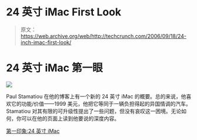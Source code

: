 # 24 英寸 iMac First Look 

> 原文：<https://web.archive.org/web/http://techcrunch.com/2006/09/18/24-inch-imac-first-look/>

# 24 英寸 iMac 第一眼

![](img/6eb0610d695407da814ad3c0b4b8c6e3.png)

Paul Stamatiou 在他的博客上有一个新的 24 英寸 iMac 的概要。总的来说，他喜欢它的功能/价值——1999 美元，他把它等同于一辆负担得起的异国情调的汽车。Stamatiou 对其有限的可升级性提出了一些问题，但没有哀叹这一困境。无论如何，你可以在他的页面上读到他要说的深度内容。

[第一印象:24 英寸 iMac](https://web.archive.org/web/20130627210827/http://paulstamatiou.com/2006/09/18/first-impressions-24-inch-imac/)